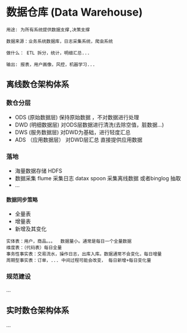 # 数据仓库 (Data Warehouse)
```
用途: 为所有系统提供数据支撑,决策支撑

数据来源：业务系统数据库，日志采集系统，爬虫系统

做什么： ETL 拆分，统计，明细汇总...

输出: 报表，用户画像，风控，机器学习...
```

## 离线数仓架构体系
###  数仓分层
  * ODS (原始数据层)
  保持原始数据 ，不对数据进行处理
  * DWD (明细数据层)
  对ODS层数据进行清洗(去除空值，脏数据...)
  * DWS (服务数据层) 
  对DWD为基础，进行轻度汇总
  * ADS （应用数据层）
  对DWD层汇总 直接提供应用数据
### 落地
* 海量数据存储
HDFS
* 数据采集
flume 采集日志
datax spoon 采集离线数据
或者binglog 抽取
*  ...
#### 数据同步策略
*  全量表
*  增量表
*  新增及其变化
```
实体表：用户，商品。。。  数据量小。通常是每日一个全量数据
维度表：（代码表）每日全量
事务性事实表：交易流水，操作日志，出库入库。数据通常不会变化，每日增量
周期型事实表：订单，... 中间过程可能会改变， 每日新增+每日变化量
```

### 规范建设

...


## 实时数仓架构体系

...
